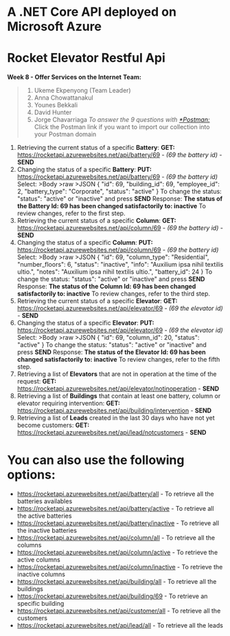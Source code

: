 # <b>A .NET Core API deployed on Microsoft Azure</b>
# <b>Rocket Elevator Restful Api</b>
**Week 8 - Offer Services on the Internet** 
**Team:** 
>1. Ukeme Ekpenyong (Team Leader)
>2. Anna Chowattanakul
>3. Younes Bekkali
>4. David Hunter
>5. Jorge Chavarriaga
*To answer the 9 questions with [*Postman:](https://www.getpostman.com/collections/a5cd3bfab68ca5d11069)*
Click the Postman link if you want to import our collection into your Postman domain
1. Retrieving the current status of a specific **Battery**:
**GET:** https://rocketapi.azurewebsites.net/api/battery/69 - *(69 the battery id)* - **SEND**
2. Changing the status of a specific **Battery**:
**PUT:** https://rocketapi.azurewebsites.net/api/battery/69 - *(69 the battery id)*
Select: >Body >raw >JSON
    {
        "id": 69,
        "building_id": 69,
        "employee_id": 2,
        "battery_type": "Corporate",
        "status": "active"
    }
To change the status: "status": "active" or "inactive"  and press **SEND**
Response:
**The status of the Battery Id: 69 has been changed satisfactorily to: inactive**
To review changes, refer to the first step.
3. Retrieving the current status of a specific **Column**:
**GET:** https://rocketapi.azurewebsites.net/api/column/69 - *(69 the battery id)* - **SEND**
4. Changing the status of a specific **Column**:
**PUT:** https://rocketapi.azurewebsites.net/api/column/69 - *(69 the battery id)*
Select: >Body >raw >JSON
    {
        "id": 69,
        "column_type": "Residential",
        "number_floors": 6,
        "status": "inactive",
        "info": "Auxilium ipsa nihil textilis ultio.",
        "notes": "Auxilium ipsa nihil textilis ultio.",
        "battery_id": 24
    }
To change the status: "status": "active" or "inactive"  and press **SEND**
Response:
**The status of the Column Id: 69 has been changed satisfactorily to: inactive**
To review changes, refer to the third step.
5. Retrieving the current status of a specific **Elevator**:
**GET:** https://rocketapi.azurewebsites.net/api/elevator/69 - *(69 the elevator id)* - **SEND**
6. Changing the status of a specific **Elevator**:
**PUT:** https://rocketapi.azurewebsites.net/api/elevator/69 - *(69 the elevator id)* 
Select: >Body >raw >JSON
  {
    "id": 69,
    "column_id": 20,
    "status": "active"
  }
To change the status: "status": "active" or "inactive"  and press **SEND**
Response:
**The status of the Elevator Id: 69 has been changed satisfactorily to: inactive**
To review changes, refer to the fifth step.
7. Retrieving a list of **Elevators** that are not in operation at the time of the request:
**GET:** https://rocketapi.azurewebsites.net/api/elevator/notinoperation - **SEND**
8. Retrieving a list of **Buildings** that contain at least one battery, column or elevator requiring intervention:
**GET:** https://rocketapi.azurewebsites.net/api/building/intervention - **SEND**
9. Retrieving a list of **Leads** created in the last 30 days who have not yet become customers:
**GET:** https://rocketapi.azurewebsites.net/api/lead/notcustomers - **SEND**
# <b>You can also use the following options:</b>
* https://rocketapi.azurewebsites.net/api/battery/all - To retrieve all the batteries availables
* https://rocketapi.azurewebsites.net/api/battery/active - To retrieve all the active batteries
* https://rocketapi.azurewebsites.net/api/battery/inactive - To retrieve all the inactive batteries 
* https://rocketapi.azurewebsites.net/api/column/all - To retrieve all the columns
* https://rocketapi.azurewebsites.net/api/column/active - To retrieve the active columns
* https://rocketapi.azurewebsites.net/api/column/inactive - To retrieve the inactive columns
* https://rocketapi.azurewebsites.net/api/building/all - To retrieve all the buildings
* https://rocketapi.azurewebsites.net/api/building/69 - To retrieve an specific building 
* https://rocketapi.azurewebsites.net/api/customer/all - To retrieve all the customers
* https://rocketapi.azurewebsites.net/api/lead/all - To retrieve all the leads
